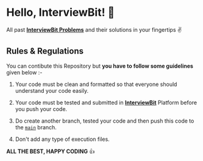 # Hello, InterviewBit! 👋

All past [**InterviewBit Problems**][def1] and their solutions in your fingertips ✌️

## Rules & Regulations

You can contibute this Repository but **you have to follow some guidelines** given below :-

1. Your code must be clean and formatted so that everyone should understand your code easily.

2. Your code must be tested and submitted in [**InterviewBit**][def2] Platform before you push your code.

3. Do create another branch, tested your code and then push this code to the [`main`][def3] branch.

4. Don't add any type of execution files.

**ALL THE BEST, HAPPY CODING** 👍

[def1]: https://www.interviewbit.com/coding-interview-questions/
[def2]: https://www.interviewbit.com/
[def3]: https://github.com/debarghamitraroy/Data-Structure-and-Algorithms.git/tree/main

